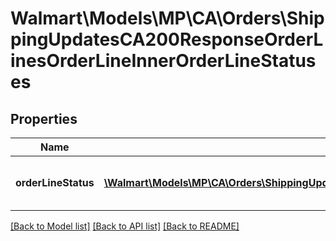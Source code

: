 # Walmart\Models\MP\CA\Orders\ShippingUpdatesCA200ResponseOrderLinesOrderLineInnerOrderLineStatuses

## Properties

Name | Type | Description | Notes
------------ | ------------- | ------------- | -------------
**orderLineStatus** | [**\Walmart\Models\MP\CA\Orders\ShippingUpdatesCA200ResponseOrderLinesOrderLineInnerOrderLineStatusesOrderLineStatusInner[]**](ShippingUpdatesCA200ResponseOrderLinesOrderLineInnerOrderLineStatusesOrderLineStatusInner.md) | Details about the Order Line status | [optional]


[[Back to Model list]](./) [[Back to API list]](../../../../../README.md#supported-apis) [[Back to README]](../../../../../README.md)
